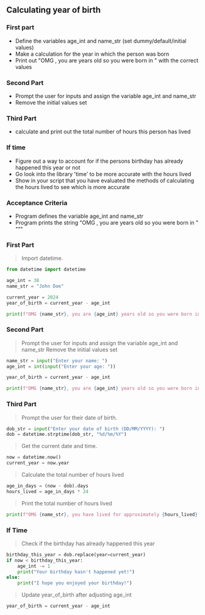 ## Calculating year of birth
### First part
- Define the variables age_int and name_str (set dummy/default/initial values)
- Make a calculation for the year in which the person was born
- Print out "OMG , you are years old so you were born in " with the correct values

### Second Part
- Prompt the user for inputs and assign the variable age_int and name_str
- Remove the initial values set

### Third Part
- calculate and print out the total number of hours this person has lived

### If time
- Figure out a way to account for if the persons birthday has already happened this year or not
- Go look into the library 'time' to be more accurate with the hours lived
- Show in your script that you have evaluated the methods of calculating the hours lived to see which is more accurate

### Acceptance Criteria
- Program defines the variable age_int and name_str
- Program prints the string "OMG <person>, you are <age> years old so you were born in <year>"
 """

### First Part
> Import datetime.
```python
from datetime import datetime

age_int = 38
name_str = "John Doe"

current_year = 2024
year_of_birth = current_year - age_int

print(f"OMG {name_str}, you are {age_int} years old so you were born in {year_of_birth}.")
```


### Second Part
> Prompt the user for inputs and assign the variable age_int and name_str
> Remove the initial values set
```python
name_str = input("Enter your name: ")
age_int = int(input("Enter your age: "))

year_of_birth = current_year - age_int

print(f"OMG {name_str}, you are {age_int} years old so you were born in {year_of_birth}.")
```

### Third Part

> Prompt the user for their date of birth.
```python
dob_str = input("Enter your date of birth (DD/MM/YYYY): ")
dob = datetime.strptime(dob_str, "%d/%m/%Y")
```
>Get the current date and time.
```python
now = datetime.now()
current_year = now.year
```

>Calculate the total number of hours lived
```python
age_in_days = (now - dob).days
hours_lived = age_in_days * 24
```

>Print the total number of hours lived
```python
print(f"OMG {name_str}, you have lived for approximately {hours_lived} hours.")
```

### If Time

> Check if the birthday has already happened this year
```python
birthday_this_year = dob.replace(year=current_year)
if now < birthday_this_year:
    age_int -= 1
    print("Your birthday hasn't happened yet!")
else:
    print("I hope you enjoyed your birthday!")
```
> Update year_of_birth after adjusting age_int
```python
year_of_birth = current_year - age_int
```
